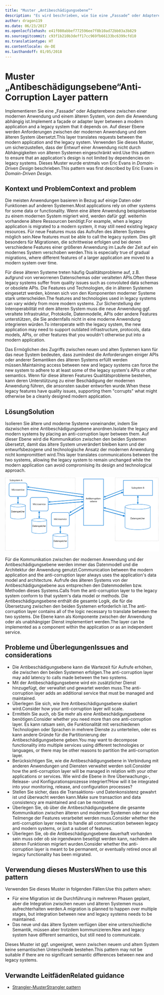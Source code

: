 ```yaml
---
title: "Muster „Antibeschädigungsebene“"
description: "Es wird beschrieben, wie Sie eine „Fassade“ oder Adapterebene zwischen einer modernen Anwendung und einem älteren System implementieren."
author: dragon119
ms.date: 06/23/2017
ms.openlocfilehash: e41f080abbef772596ee7f8b10ad72bb03a3b829
ms.sourcegitcommit: c93f1b210b3deff17cc969fb66133bc6399cfd10
ms.translationtype: HT
ms.contentlocale: de-DE
ms.lasthandoff: 01/05/2018
---
```

# <a name="anti-corruption-layer-pattern"></a><span data-ttu-id="af5f0-103">Muster „Antibeschädigungsebene“</span><span class="sxs-lookup"><span data-stu-id="af5f0-103">Anti-Corruption Layer pattern</span></span>

<span data-ttu-id="af5f0-104">Implementieren Sie eine „Fassade“ oder Adapterebene zwischen einer modernen Anwendung und einem älteren System, von dem die Anwendung abhängig ist.</span><span class="sxs-lookup"><span data-stu-id="af5f0-104">Implement a façade or adapter layer between a modern application and a legacy system that it depends on.</span></span> <span data-ttu-id="af5f0-105">Auf dieser Ebene werden Anforderungen zwischen der modernen Anwendung und dem älteren System übersetzt.</span><span class="sxs-lookup"><span data-stu-id="af5f0-105">This layer translates requests between the modern application and the legacy system.</span></span> <span data-ttu-id="af5f0-106">Verwenden Sie dieses Muster, um sicherzustellen, dass der Entwurf einer Anwendung nicht durch Abhängigkeiten von älteren Systemen eingeschränkt wird.</span><span class="sxs-lookup"><span data-stu-id="af5f0-106">Use this pattern to ensure that an application's design is not limited by dependencies on legacy systems.</span></span> <span data-ttu-id="af5f0-107">Dieses Muster wurde erstmals von Eric Evans in *Domain-Driven Design* beschrieben.</span><span class="sxs-lookup"><span data-stu-id="af5f0-107">This pattern was first described by Eric Evans in *Domain-Driven Design*.</span></span>

## <a name="context-and-problem"></a><span data-ttu-id="af5f0-108">Kontext und Problem</span><span class="sxs-lookup"><span data-stu-id="af5f0-108">Context and problem</span></span>

<span data-ttu-id="af5f0-109">Die meisten Anwendungen basieren in Bezug auf einige Daten oder Funktionen auf anderen Systemen.</span><span class="sxs-lookup"><span data-stu-id="af5f0-109">Most applications rely on other systems for some data or functionality.</span></span> <span data-ttu-id="af5f0-110">Wenn eine ältere Anwendung beispielsweise zu einem modernen System migriert wird, werden dafür ggf. weiterhin vorhandene ältere Ressourcen benötigt.</span><span class="sxs-lookup"><span data-stu-id="af5f0-110">For example, when a legacy application is migrated to a modern system, it may still need existing legacy resources.</span></span> <span data-ttu-id="af5f0-111">Für neue Features muss das Aufrufen des älteren Systems möglich sein.</span><span class="sxs-lookup"><span data-stu-id="af5f0-111">New features must be able to call the legacy system.</span></span> <span data-ttu-id="af5f0-112">Dies gilt besonders für Migrationen, die schrittweise erfolgen und bei denen verschiedene Features einer größeren Anwendung im Laufe der Zeit auf ein modernes System verschoben werden.</span><span class="sxs-lookup"><span data-stu-id="af5f0-112">This is especially true of gradual migrations, where different features of a larger application are moved to a modern system over time.</span></span>

<span data-ttu-id="af5f0-113">Für diese älteren Systeme treten häufig Qualitätsprobleme auf, z.B. aufgrund von verworrenen Datenschemas oder veralteten APIs.</span><span class="sxs-lookup"><span data-stu-id="af5f0-113">Often these legacy systems suffer from quality issues such as convoluted data schemas or obsolete APIs.</span></span> <span data-ttu-id="af5f0-114">Die Features und Technologien, die in älteren Systemen eingesetzt werden, können sich von den Komponenten moderner Systeme stark unterscheiden.</span><span class="sxs-lookup"><span data-stu-id="af5f0-114">The features and technologies used in legacy systems can vary widely from more modern systems.</span></span> <span data-ttu-id="af5f0-115">Zur Sicherstellung der Interoperabilität mit dem älteren System muss die neue Anwendung ggf. veraltete Infrastruktur, Protokolle, Datenmodelle, APIs oder andere Features unterstützen, die Sie andernfalls nicht in eine moderne Anwendung integrieren würden.</span><span class="sxs-lookup"><span data-stu-id="af5f0-115">To interoperate with the legacy system, the new application may need to support outdated infrastructure, protocols, data models, APIs, or other features that you wouldn't otherwise put into a modern application.</span></span>

<span data-ttu-id="af5f0-116">Das Ermöglichen des Zugriffs zwischen neuen und alten Systemen kann für das neue System bedeuten, dass zumindest die Anforderungen einiger APIs oder anderer Semantiken des älteren Systems erfüllt werden müssen.</span><span class="sxs-lookup"><span data-stu-id="af5f0-116">Maintaining access between new and legacy systems can force the new system to adhere to at least some of the legacy system's APIs or other semantics.</span></span> <span data-ttu-id="af5f0-117">Wenn für diese älteren Features Qualitätsprobleme bestehen, kann deren Unterstützung zu einer Beschädigung der modernen Anwendung führen, die ansonsten sauber entworfen wurde.</span><span class="sxs-lookup"><span data-stu-id="af5f0-117">When these legacy features have quality issues, supporting them "corrupts" what might otherwise be a cleanly designed modern application.</span></span> 

## <a name="solution"></a><span data-ttu-id="af5f0-118">Lösung</span><span class="sxs-lookup"><span data-stu-id="af5f0-118">Solution</span></span>

<span data-ttu-id="af5f0-119">Isolieren Sie ältere und moderne Systeme voneinander, indem Sie dazwischen eine Antibeschädigungsebene anordnen.</span><span class="sxs-lookup"><span data-stu-id="af5f0-119">Isolate the legacy and modern systems by placing an anti-corruption layer between them.</span></span> <span data-ttu-id="af5f0-120">Auf dieser Ebene wird die Kommunikation zwischen den beiden Systemen übersetzt, damit das ältere System unverändert bleiben kann und der entwurfsbezogene und technologische Ansatz der modernen Anwendung nicht kompromittiert wird.</span><span class="sxs-lookup"><span data-stu-id="af5f0-120">This layer translates communications between the two systems, allowing the legacy system to remain unchanged while the modern application can avoid compromising its design and technological approach.</span></span>

![](./_images/anti-corruption-layer.png) 

<span data-ttu-id="af5f0-121">Für die Kommunikation zwischen der modernen Anwendung und der Antibeschädigungsebene werden immer das Datenmodell und die Architektur der Anwendung genutzt.</span><span class="sxs-lookup"><span data-stu-id="af5f0-121">Communication between the modern application and the anti-corruption layer always uses the application's data model and architecture.</span></span> <span data-ttu-id="af5f0-122">Aufrufe des älteren Systems von der Antibeschädigungsebene aus entsprechen den Datenmodellen bzw. Methoden dieses Systems.</span><span class="sxs-lookup"><span data-stu-id="af5f0-122">Calls from the anti-corruption layer to the legacy system conform to that system's data model or methods.</span></span> <span data-ttu-id="af5f0-123">Die Antibeschädigungsebene enthält die gesamte Logik, die für die Übersetzung zwischen den beiden Systemen erforderlich ist.</span><span class="sxs-lookup"><span data-stu-id="af5f0-123">The anti-corruption layer contains all of the logic necessary to translate between the two systems.</span></span> <span data-ttu-id="af5f0-124">Die Ebene kann als Komponente zwischen der Anwendung oder als unabhängiger Dienst implementiert werden.</span><span class="sxs-lookup"><span data-stu-id="af5f0-124">The layer can be implemented as a component within the application or as an independent service.</span></span>

## <a name="issues-and-considerations"></a><span data-ttu-id="af5f0-125">Probleme und Überlegungen</span><span class="sxs-lookup"><span data-stu-id="af5f0-125">Issues and considerations</span></span>

- <span data-ttu-id="af5f0-126">Die Antibeschädigungsebene kann die Wartezeit für Aufrufe erhöhen, die zwischen den beiden Systemen erfolgen.</span><span class="sxs-lookup"><span data-stu-id="af5f0-126">The anti-corruption layer may add latency to calls made between the two systems.</span></span>
- <span data-ttu-id="af5f0-127">Mit der Antibeschädigungsebene wird ein zusätzlicher Dienst hinzugefügt, der verwaltet und gewartet werden muss.</span><span class="sxs-lookup"><span data-stu-id="af5f0-127">The anti-corruption layer adds an additional service that must be managed and maintained.</span></span>
- <span data-ttu-id="af5f0-128">Überlegen Sie sich, wie Ihre Antibeschädigungsebene skaliert wird.</span><span class="sxs-lookup"><span data-stu-id="af5f0-128">Consider how your anti-corruption layer will scale.</span></span>
- <span data-ttu-id="af5f0-129">Ermitteln Sie auch, ob Sie mehr als eine Antibeschädigungsebene benötigen.</span><span class="sxs-lookup"><span data-stu-id="af5f0-129">Consider whether you need more than one anti-corruption layer.</span></span> <span data-ttu-id="af5f0-130">Es kann ratsam sein, die Funktionalität mit verschiedenen Technologien oder Sprachen in mehrere Dienste zu unterteilen, oder es kann andere Gründe für die Partitionierung der Antibeschädigungsebene geben.</span><span class="sxs-lookup"><span data-stu-id="af5f0-130">You may want to decompose functionality into multiple services using different technologies or languages, or there may be other reasons to partition the anti-corruption layer.</span></span>
- <span data-ttu-id="af5f0-131">Berücksichtigen Sie, wie die Antibeschädigungsebene in Verbindung mit anderen Anwendungen und Diensten verwaltet werden soll.</span><span class="sxs-lookup"><span data-stu-id="af5f0-131">Consider how the anti-corruption layer will be managed in relation with your other applications or services.</span></span> <span data-ttu-id="af5f0-132">Wie wird die Ebene in Ihre Überwachungs-, Release- und Konfigurationsprozesse integriert?</span><span class="sxs-lookup"><span data-stu-id="af5f0-132">How will it be integrated into your monitoring, release, and configuration processes?</span></span>
- <span data-ttu-id="af5f0-133">Stellen Sie sicher, dass die Transaktions- und Datenkonsistenz gewahrt ist und überwacht werden kann.</span><span class="sxs-lookup"><span data-stu-id="af5f0-133">Make sure transaction and data consistency are maintained and can be monitored.</span></span>
- <span data-ttu-id="af5f0-134">Überlegen Sie, ob über die Antibeschädigungsebene die gesamte Kommunikation zwischen älteren und modernen Systemen oder nur eine Teilmenge der Features verarbeitet werden muss.</span><span class="sxs-lookup"><span data-stu-id="af5f0-134">Consider whether the anti-corruption layer needs to handle all communication between legacy and modern systems, or just a subset of features.</span></span> 
- <span data-ttu-id="af5f0-135">Überlegen Sie, ob die Antibeschädigungsebene dauerhaft vorhanden sein muss oder ob sie irgendwann beseitigt werden kann, nachdem alle älteren Funktionen migriert wurden.</span><span class="sxs-lookup"><span data-stu-id="af5f0-135">Consider whether the anti-corruption layer is meant to be permanent, or eventually retired once all legacy functionality has been migrated.</span></span>

## <a name="when-to-use-this-pattern"></a><span data-ttu-id="af5f0-136">Verwendung dieses Musters</span><span class="sxs-lookup"><span data-stu-id="af5f0-136">When to use this pattern</span></span>

<span data-ttu-id="af5f0-137">Verwenden Sie dieses Muster in folgenden Fällen:</span><span class="sxs-lookup"><span data-stu-id="af5f0-137">Use this pattern when:</span></span>

- <span data-ttu-id="af5f0-138">Für eine Migration ist die Durchführung in mehreren Phasen geplant, aber die Integration zwischen neuen und älteren Systemen muss aufrechterhalten werden.</span><span class="sxs-lookup"><span data-stu-id="af5f0-138">A migration is planned to happen over multiple stages, but integration between new and legacy systems needs to be maintained.</span></span>
- <span data-ttu-id="af5f0-139">Das neue und das ältere System verfügen über eine unterschiedliche Semantik, müssen aber trotzdem kommunizieren.</span><span class="sxs-lookup"><span data-stu-id="af5f0-139">New and legacy system have different semantics, but still need to communicate.</span></span>

<span data-ttu-id="af5f0-140">Dieses Muster ist ggf. ungeeignet, wenn zwischen neuem und altem System keine semantischen Unterschiede bestehen.</span><span class="sxs-lookup"><span data-stu-id="af5f0-140">This pattern may not be suitable if there are no significant semantic differences between new and legacy systems.</span></span> 

## <a name="related-guidance"></a><span data-ttu-id="af5f0-141">Verwandte Leitfäden</span><span class="sxs-lookup"><span data-stu-id="af5f0-141">Related guidance</span></span>

- <span data-ttu-id="af5f0-142">[Strangler-Muster][strangler]</span><span class="sxs-lookup"><span data-stu-id="af5f0-142">[Strangler pattern][strangler]</span></span>

[strangler]: ./strangler.md
